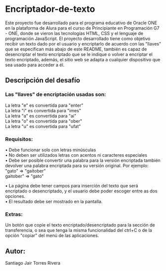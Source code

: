# Encriptador-de-texto
Este proyecto fue desarrollado para el programa educativo de Oracle ONE en la plataforma de Alura para el curso de Principiante en Programación G7 - ONE, donde se vieron las tecnologías HTML, CSS y el lenguaje de programación JavaScript. El proyecto desarrollado tiene como objetivo recibir un texto dado por el usuario y encriptarlo de acuerdo con las "llaves" que se especifican más abajo de este README, también es capaz de desencriptar el texto encriptado que se le indique o volver a encriptar el texto encriptado, además, el sitio web se adapta a cualquier dispositivo que sea usado para acceder a él.

## Descripción del desafío
### Las "llaves" de encriptación usadas son:

La letra "e" es convertida para "enter"  
La letra "i" es convertida para "imes"  
La letra "a" es convertida para "ai"  
La letra "o" es convertida para "ober"  
La letra "u" es convertida para "ufat"  

### Requisitos:

• Debe funcionar solo con letras minúsculas  
• No deben ser utilizados letras con acentos ni caracteres especiales   
• Debe ser posible convertir una palabra para la versión encriptada también devolver una palabra encriptada para su versión original. Por ejemplo:  
"gato" => "gaitober"  
gaitober" => "gato"

• La página debe tener campos para inserción del texto que será encriptado o desencriptado, y el usuario debe poder escoger entre as dos opciones.   
• El resultado debe ser mostrado en la pantalla.

### Extras:
Un botón que copie el texto encriptado/desencriptado para la sección de transferencia, o sea que tenga la misma funcionalidad del ctrl+C o de la opción "copiar" del menú de las aplicaciones.

## Autor:
Santiago Jair Torres Rivera